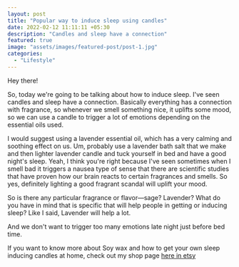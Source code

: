 ```yaml
---
layout: post
title: "Popular way to induce sleep using candles"
date: 2022-02-12 11:11:11 +05:30
description: "Candles and sleep have a connection"
featured: true
image: "assets/images/featured-post/post-1.jpg"
categories: 
  - "Lifestyle"
---
```



Hey there!

So, today we're going to be talking about how to induce sleep. I've seen candles and sleep have a connection. Basically everything has a connection with fragrance, so whenever we smell something nice, it uplifts some mood, so we can use a candle to trigger a lot of emotions depending on the essential oils used.

I would suggest using a lavender essential oil, which has a very calming and soothing effect on us. Um, probably use a lavender bath salt that we make and then lighter lavender candle and tuck yourself in bed and have a good night's sleep. Yeah, I think you're right because I've seen sometimes when I smell bad it triggers a nausea type of sense that there are scientific studies that have proven how our brain reacts to certain fragrances and smells. So yes, definitely lighting a good fragrant scandal will uplift your mood.

So is there any particular fragrance or flavor—sage? Lavender? What do you have in mind that is specific that will help people in getting or inducing sleep? Like I said, Lavender will help a lot.

And we don't want to trigger too many emotions late night just before bed time. 

If you want to know more about Soy wax and how to get your own sleep inducing candles at home, check out my shop page [here in etsy](https://www.etsy.com/shop/prettylittlethingsab)